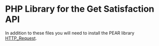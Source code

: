 PHP Library for the Get Satisfaction API
========================================

In addition to these files you will need to install the PEAR library [HTTP_Request](http://pear.php.net/package/HTTP_Request/).